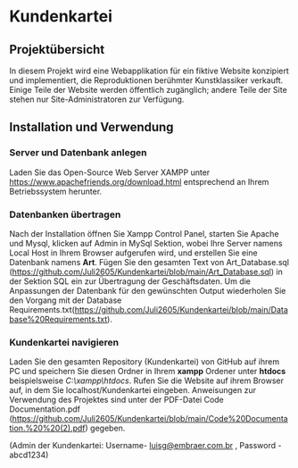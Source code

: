 # Kundenkartei

## Projektübersicht
In diesem Projekt wird eine Webapplikation für ein
fiktive Website konzipiert und implementiert, die Reproduktionen berühmter Kunstklassiker verkauft. Einige Teile der Website werden
öffentlich zugänglich; andere Teile der Site stehen nur Site-Administratoren zur Verfügung. 

## Installation und Verwendung  

### Server und Datenbank anlegen 

Laden Sie das Open-Source Web Server XAMPP unter https://www.apachefriends.org/download.html entsprechend an Ihrem Betriebssystem herunter.  

### Datenbanken übertragen 

Nach der Installation öffnen Sie Xampp Control Panel, starten Sie Apache und Mysql, klicken auf Admin in MySql Sektion, wobei Ihre Server namens Local Host in Ihrem Browser aufgerufen wird, und erstellen Sie eine Datenbank namens **Art**. Fügen Sie den gesamten Text von Art_Database.sql (https://github.com/Juli2605/Kundenkartei/blob/main/Art_Database.sql) in der Sektion SQL ein zur Übertragung der Geschäftsdaten. Um die Anpassungen der Datenbank für den gewünschten Output wiederholen Sie den Vorgang mit der Database Requirements.txt(https://github.com/Juli2605/Kundenkartei/blob/main/Database%20Requirements.txt).   

### Kundenkartei navigieren  

Laden Sie den gesamten Repository (Kundenkartei) von GitHub auf ihrem PC und speichern Sie diesen Ordner in Ihrem **xampp** Ordener unter **htdocs** beispielsweise *C:\xampp\htdocs*.
Rufen Sie die Website auf ihrem Browser auf, in dem Sie localhost/Kundenkartei eingeben. Anweisungen zur Verwendung des Projektes sind unter der PDF-Datei Code Documentation.pdf (https://github.com/Juli2605/Kundenkartei/blob/main/Code%20Documentation.%20%20(2).pdf) gegeben. 

(Admin der Kundenkartei: Username- luisg@embraer.com.br , Password - abcd1234)
